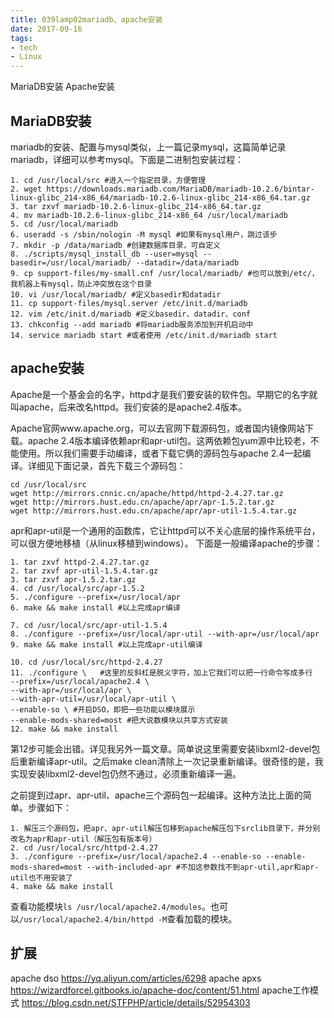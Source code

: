 ```yaml
---
title: 039lamp02mariadb、apache安装
date: 2017-09-16
tags:
- tech
- Linux
---
```


MariaDB安装
Apache安装

<!--more-->

## MariaDB安装
mariadb的安装、配置与mysql类似，上一篇记录mysql，这篇简单记录mariadb，详细可以参考mysql。下面是二进制包安装过程：
```
1. cd /usr/local/src #进入一个指定目录，方便管理
2. wget https://downloads.mariadb.com/MariaDB/mariadb-10.2.6/bintar-linux-glibc_214-x86_64/mariadb-10.2.6-linux-glibc_214-x86_64.tar.gz
3. tar zxvf mariadb-10.2.6-linux-glibc_214-x86_64.tar.gz
4. mv mariadb-10.2.6-linux-glibc_214-x86_64 /usr/local/mariadb
5. cd /usr/local/mariadb
6. useradd -s /sbin/nologin -M mysql #如果有mysql用户，跳过该步
7. mkdir -p /data/mariadb #创建数据库目录，可自定义
8. ./scripts/mysql_install_db --user=mysql --basedir=/usr/local/mariadb/ --datadir=/data/mariadb
9. cp support-files/my-small.cnf /usr/local/mariadb/ #也可以放到/etc/，我机器上有mysql，防止冲突放在这个目录
10. vi /usr/local/mariadb/ #定义basedir和datadir
11. cp support-files/mysql.server /etc/init.d/mariadb
12. vim /etc/init.d/mariadb #定义basedir、datadir、conf
13. chkconfig --add mariadb #将mariadb服务添加到开机启动中
14. service mariadb start #或者使用 /etc/init.d/mariadb start
```

## apache安装
Apache是一个基金会的名字，httpd才是我们要安装的软件包。早期它的名字就叫apache，后来改名httpd。我们安装的是apache2.4版本。

Apache官网www.apache.org，可以去官网下载源码包，或者国内镜像网站下载。apache 2.4版本编译依赖apr和apr-util包。这两依赖包yum源中比较老，不能使用。所以我们需要手动编译，或者下载它俩的源码包与apache 2.4一起编译。详细见下面记录，首先下载三个源码包：
```
cd /usr/local/src
wget http://mirrors.cnnic.cn/apache/httpd/httpd-2.4.27.tar.gz
wget http://mirrors.hust.edu.cn/apache/apr/apr-1.5.2.tar.gz
wget http://mirrors.hust.edu.cn/apache/apr/apr-util-1.5.4.tar.gz
```
apr和apr-util是一个通用的函数库，它让httpd可以不关心底层的操作系统平台，可以很方便地移植（从linux移植到windows）。
下面是一般编译apache的步骤：
```
1. tar zxvf httpd-2.4.27.tar.gz
2. tar zxvf apr-util-1.5.4.tar.gz
3. tar zxvf apr-1.5.2.tar.gz
4. cd /usr/local/src/apr-1.5.2
5. ./configure --prefix=/usr/local/apr
6. make && make install #以上完成apr编译

7. cd /usr/local/src/apr-util-1.5.4
8. ./configure --prefix=/usr/local/apr-util --with-apr=/usr/local/apr
9. make && make install #以上完成apr-util编译

10. cd /usr/local/src/httpd-2.4.27
11. ./configure \   #这里的反斜杠是脱义字符，加上它我们可以把一行命令写成多行
--prefix=/usr/local/apache2.4 \
--with-apr=/usr/local/apr \
--with-apr-util=/usr/local/apr-util \
--enable-so \ #开启DSO，即把一些功能以模块展示
--enable-mods-shared=most #把大说数模块以共享方式安装
12. make && make install
```
第12步可能会出错。详见我另外一篇文章[]()。简单说这里需要安装libxml2-devel包后重新编译apr-util。之后make clean清除上一次记录重新编译。很奇怪的是，我实现安装libxml2-devel包仍然不通过，必须重新编译一遍。

之前提到过apr、apr-util、apache三个源码包一起编译。这种方法比上面的简单。步骤如下：
```
1. 解压三个源码包，把apr、apr-util解压包移到apache解压包下srclib目录下，并分别改名为apr和apr-util（解压包有版本号）
2. cd /usr/local/src/httpd-2.4.27
3. ./configure --prefix=/usr/local/apache2.4 --enable-so --enable-mods-shared=most --with-included-apr #不加这参数找不到apr-util,apr和apr-util也不用安装了
4. make && make install
```

查看功能模块`ls /usr/local/apache2.4/modules`。也可以`/usr/local/apache2.4/bin/httpd -M`查看加载的模块。

## 扩展
apache dso  https://yq.aliyun.com/articles/6298
apache apxs  https://wizardforcel.gitbooks.io/apache-doc/content/51.html
apache工作模式  https://blog.csdn.net/STFPHP/article/details/52954303
